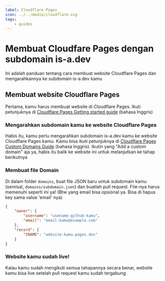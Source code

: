 ```yaml
---
label: Cloudflare Pages
icon: ../../media/cloudflare.svg
tags:
    - guides
---
```


# Membuat Cloudfare Pages dengan subdomain is-a.dev

Ini adalah panduan tentang cara membuat website Cloudflare Pages dan mengarahkannya ke subdomain is-a.dev kamu

## Membuat website Cloudflare Pages

Pertama, kamu harus membuat website di Cloudflare Pages. Ikuti petunjuknya di [Cloudflare Pages Getting started guide](https://developers.cloudflare.com/pages/get-started/guide/) (bahasa Inggris)

### Mengarahkan subdomain kamu ke website Cloudflare Pages

Habis itu, kamu perlu mengarahkan subdomain is-a.dev kamu ke website Cloudflare Pages kamu. Kamu bisa ikuti petunjuknya di [Cloudflare Pages Custom Domains Guide](https://developers.cloudflare.com/pages/platform/custom-domains/#add-a-custom-domain) (bahasa Inggris). Ikutin yang "Add a custom domain" aja ya, habis itu balik ke website ini untuk melanjutkan ke tahap berikutnya

### Membuat file Domain

Di dalam folder `domains`, buat file JSON baru untuk subdomain kamu (semisal, `domains/subdomain.json`) dan buatlah pull request. File-nya harus memenuhi seperti ini ya! (Btw yang email bisa opsional ya. Bisa di hapus key sama value 'email' nya)

```json
{
    "owner": {
        "username": "usename-github-kamu",
        "email": "email-kamu@example.com"
    },
    "record": {
        "CNAME": "website-kamu.pages.dev"
    }
}
```

### Website kamu sudah live!

Kalau kamu sudah mengikuti semua tahapannya secara benar, website kamu bisa live setelah pull request kamu sudah tergabung
